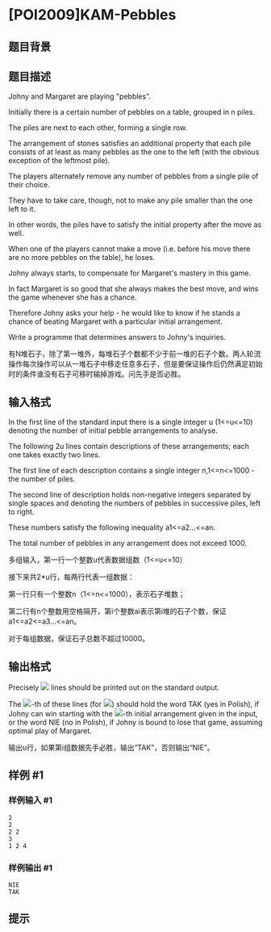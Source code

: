 # [POI2009]KAM-Pebbles

## 题目背景



## 题目描述

Johny and Margaret are playing "pebbles".

Initially there is a certain number of pebbles on a table, grouped in n piles.

 The piles are next to each other, forming a single row.

 The arrangement of stones satisfies an additional property that each pile consists of at least as many pebbles as the one to the left (with the obvious exception of the leftmost pile).

The players alternately remove any number of pebbles from a single pile of their choice.

They have to take care, though, not to make any pile smaller than the one left to it.

In other words, the piles have to satisfy the initial property after the move as well.

When one of the players cannot make a move (i.e. before his move there are no more pebbles on the table), he loses.

Johny always starts, to compensate for Margaret's mastery in this game.

In fact Margaret is so good that she always makes the best move, and wins the game whenever she has a chance.

Therefore Johny asks your help - he would like to know if he stands a chance of beating Margaret with a particular initial arrangement.

Write a programme that determines answers to Johny's inquiries.

有N堆石子，除了第一堆外，每堆石子个数都不少于前一堆的石子个数。两人轮流操作每次操作可以从一堆石子中移走任意多石子，但是要保证操作后仍然满足初始时的条件谁没有石子可移时输掉游戏。问先手是否必胜。


## 输入格式

In the first line of the standard input there is a single integer u (1<=u<=10) denoting the number of initial pebble arrangements to analyse.


The following 2u lines contain descriptions of these arrangements; each one takes exactly two lines.


The first line of each description contains a single integer n,1<=n<=1000  - the number of piles.


The second line of description holds  non-negative integers  separated by single spaces and denoting the numbers of pebbles in successive piles, left to right.


These numbers satisfy the following inequality a1<=a2...<=an.


The total number of pebbles in any arrangement does not exceed 1000.

多组输入，第一行一个整数u代表数据组数（1<=u<=10）


接下来共2\*u行，每两行代表一组数据：


第一行只有一个整数n（1<=n<=1000），表示石子堆数；


第二行有n个整数用空格隔开，第i个整数ai表示第i堆的石子个数，保证a1<=a2<=a3...<=an。


对于每组数据，保证石子总数不超过10000。


## 输出格式

Precisely ![](http://main.edu.pl/images/OI16/kam-en-tex.11.png) lines should be printed out on the standard output.

The ![](http://main.edu.pl/images/OI16/kam-en-tex.12.png)-th of these lines (for ![](http://main.edu.pl/images/OI16/kam-en-tex.13.png)) should hold the word TAK (yes in Polish), if Johny can win starting with the ![](http://main.edu.pl/images/OI16/kam-en-tex.14.png)-th initial arrangement given in the input, or the word NIE (no in Polish), if Johny is bound to lose that game, assuming optimal play of Margaret.

输出u行，如果第i组数据先手必胜，输出“TAK”，否则输出“NIE”。


## 样例 #1

### 样例输入 #1
```
2
2
2 2
3
1 2 4
```

### 样例输出 #1

```
NIE
TAK
```

## 提示


